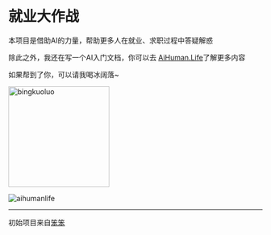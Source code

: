 
# 就业大作战

本项目是借助AI的力量，帮助更多人在就业、求职过程中答疑解惑

除此之外，我还在写一个AI入门文档，你可以去 [AiHuman.Life](https://aihuman.life)了解更多内容

如果帮到了你，可以请我喝冰阔落~

<img src="https://user-images.githubusercontent.com/125454744/233385149-6840f0e7-c9a6-4c86-8f80-23f1fd37f9bb.jpeg" alt="bingkuoluo" height="200"/>


![aihumanlife](https://user-images.githubusercontent.com/125454744/233404826-63189f5c-1402-4983-9073-825591da0d9d.jpeg)


---

初始项目来自[笨笨](https://email-helper.vercel.app/)



